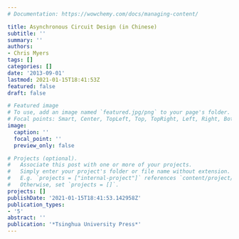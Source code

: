 ```yaml
---
# Documentation: https://wowchemy.com/docs/managing-content/

title: Asynchronous Circuit Design (in Chinese)
subtitle: ''
summary: ''
authors:
- Chris Myers
tags: []
categories: []
date: '2013-09-01'
lastmod: 2021-01-15T18:41:53Z
featured: false
draft: false

# Featured image
# To use, add an image named `featured.jpg/png` to your page's folder.
# Focal points: Smart, Center, TopLeft, Top, TopRight, Left, Right, BottomLeft, Bottom, BottomRight.
image:
  caption: ''
  focal_point: ''
  preview_only: false

# Projects (optional).
#   Associate this post with one or more of your projects.
#   Simply enter your project's folder or file name without extension.
#   E.g. `projects = ["internal-project"]` references `content/project/deep-learning/index.md`.
#   Otherwise, set `projects = []`.
projects: []
publishDate: '2021-01-15T18:41:53.142958Z'
publication_types:
- '5'
abstract: ''
publication: '*Tsinghua University Press*'
---
```


